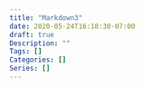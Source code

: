 ```yaml
---
title: "Markdown3"
date: 2020-05-24T16:18:30-07:00
draft: true
Description: ""
Tags: []
Categories: []
Series: []
---
```

